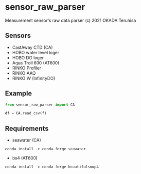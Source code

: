 # sensor_raw_parser
Measurement sensor's raw data parser
(c) 2021 OKADA Teruhisa

## Sensors
- CastAway CTD (CA)
- HOBO water level loger
- HOBO DO loger
- Aqua Troll 600 (AT600)
- RINKO Profiler
- RINKO AAQ
- RINKO W (InfinityDO)

## Example
```py
from sensor_raw_parser import CA

df = CA.read_csv(f)
```

## Requirements

- seawater (CA)
```
conda install -c conda-forge seawater
```

- bs4 (AT600)
```
conda install -c conda-forge beautifulsoup4
```
